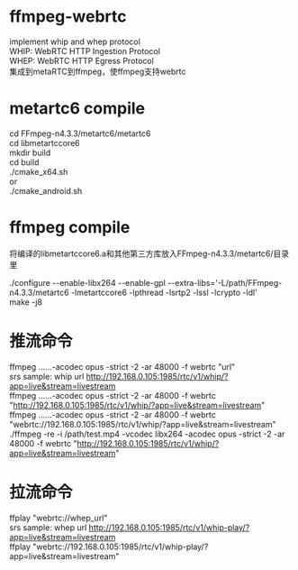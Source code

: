 # ffmpeg-webrtc
implement whip and whep protocol  
WHIP: WebRTC HTTP Ingestion Protocol  
WHEP: WebRTC HTTP Egress Protocol  
集成到metaRTC到ffmpeg，使ffmpeg支持webrtc

# metartc6 compile
cd FFmpeg-n4.3.3/metartc6/metartc6  
cd libmetartccore6  
mkdir build  
cd build  
./cmake_x64.sh  
or  
./cmake_android.sh  


# ffmpeg compile
将编译的libmetartccore6.a和其他第三方库放入FFmpeg-n4.3.3/metartc6/目录里  

./configure --enable-libx264 --enable-gpl --extra-libs='-L/path/FFmpeg-n4.3.3/metartc6 -lmetartccore6 -lpthread -lsrtp2 -lssl -lcrypto -ldl'  
make -j8  



# 推流命令
ffmpeg ......-acodec opus -strict -2 -ar 48000 -f webrtc "url"  
srs sample: whip url http://192.168.0.105:1985/rtc/v1/whip/?app=live&stream=livestream  
ffmpeg ......-acodec opus -strict -2 -ar 48000 -f webrtc "http://192.168.0.105:1985/rtc/v1/whip/?app=live&stream=livestream"  
ffmpeg ......-acodec opus -strict -2 -ar 48000 -f webrtc "webrtc://192.168.0.105:1985/rtc/v1/whip/?app=live&stream=livestream"  
./ffmpeg -re -i /path/test.mp4 -vcodec libx264 -acodec opus -strict -2 -ar 48000 -f webrtc "http://192.168.0.105:1985/rtc/v1/whip/?app=live&stream=livestream"


# 拉流命令
ffplay "webrtc://whep_url"  
srs sample: whep url http://192.168.0.105:1985/rtc/v1/whip-play/?app=live&stream=livestream  
ffplay "webrtc://192.168.0.105:1985/rtc/v1/whip-play/?app=live&stream=livestream"  




